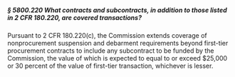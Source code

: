 ##### § 5800.220 What contracts and subcontracts, in addition to those listed in 2 CFR 180.220, are covered transactions? #####

Pursuant to 2 CFR 180.220(c), the Commission extends coverage of nonprocurement suspension and debarment requirements beyond first-tier procurement contracts to include any subcontract to be funded by the Commission, the value of which is expected to equal to or exceed $25,000 or 30 percent of the value of first-tier transaction, whichever is lesser.
